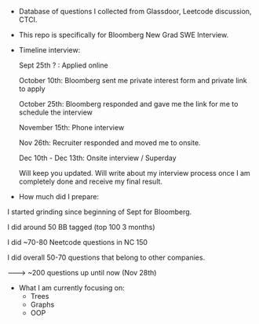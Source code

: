* Database of questions I collected from Glassdoor, Leetcode discussion, CTCI.
* This repo is specifically for Bloomberg New Grad SWE Interview.

* Timeline interview:

  Sept 25th ? : Applied online

  October 10th: Bloomberg sent me private interest form and private link to apply
  
  October 25th: Bloomberg responded and gave me the link for me to schedule the interview
  
  November 15th: Phone interview
  
  Nov 26th: Recruiter responded and moved me to onsite.
  
  Dec 10th - Dec 13th: Onsite interview / Superday
  

  Will keep you updated.
  Will write about my interview process once I am completely done and receive my final result. 


* How much did I prepare:


I started grinding since beginning of Sept for Bloomberg.

I did around 50 BB tagged (top 100 3 months)

I did ~70-80 Neetcode questions in NC 150 

I did overall 50-70 questions that belong to other companies. 

---> ~200 questions up until now (Nov 28th)


* What I am currently focusing on:
  - Trees
  - Graphs
  - OOP 
